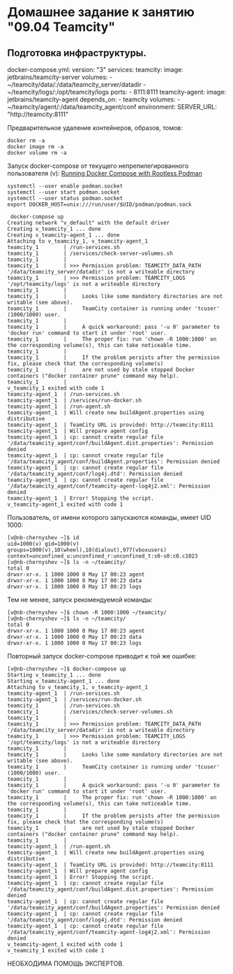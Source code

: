 Домашнее задание к занятию "09.04 Teamcity"
===

Подготовка инфраструктуры.
---
docker-compose.yml:
	version: "3"
	services:
	  teamcity:
	    image: jetbrains/teamcity-server
	    volumes:
	      - ~/teamcity/data/:/data/teamcity_server/datadir
	      - ~/teamcity/logs/:/opt/teamcity/logs
	    ports:
	      - 8111:8111
	  teamcity-agent:
	    image: jetbrains/teamcity-agent 
	    depends_on:
	      - teamcity
	    volumes:
	      - ~/teamcity/agent/:/data/teamcity_agent/conf 
	    environment:
	      SERVER_URL: "http://teamcity:8111"

Предварительное удаление контейнеров, образов, томов:

	docker rm -a
	docker image rm -a
	docker volume rm -a

Запуск docker-compose от текущего непрепилегированного пользователя (v):
[Running Docker Compose with Rootless Podman](https://fedoramagazine.org/use-docker-compose-with-podman-to-orchestrate-containers-on-fedora/)

	systemctl --user enable podman.socket
	systemctl --user start podman.socket
	systemctl --user status podman.socket
	export DOCKER_HOST=unix:///run/user/$UID/podman/podman.sock

	 docker-compose up
	Creating network "v_default" with the default driver
	Creating v_teamcity_1 ... done
	Creating v_teamcity-agent_1 ... done
	Attaching to v_teamcity_1, v_teamcity-agent_1
	teamcity_1        | /run-services.sh
	teamcity_1        | /services/check-server-volumes.sh
	teamcity_1        | 
	teamcity_1        | >>> Permission problem: TEAMCITY_DATA_PATH '/data/teamcity_server/datadir' is not a writeable directory
	teamcity_1        | >>> Permission problem: TEAMCITY_LOGS '/opt/teamcity/logs' is not a writeable directory
	teamcity_1        | 
	teamcity_1        |     Looks like some mandatory directories are not writable (see above).
	teamcity_1        |     TeamCity container is running under 'tcuser' (1000/1000) user.
	teamcity_1        | 
	teamcity_1        |     A quick workaround: pass '-u 0' parameter to 'docker run' command to start it under 'root' user.
	teamcity_1        |     The proper fix: run 'chown -R 1000:1000' on the corresponding volume(s), this can take noticeable time.
 	teamcity_1        | 
	teamcity_1        |     If the problem persists after the permission fix, please check that the corresponding volume(s)
	teamcity_1        |     are not used by stale stopped Docker containers ("docker container prune" command may help).
	teamcity_1        | 
	v_teamcity_1 exited with code 1
	teamcity-agent_1  | /run-services.sh
	teamcity-agent_1  | /services/run-docker.sh
	teamcity-agent_1  | /run-agent.sh
	teamcity-agent_1  | Will create new buildAgent.properties using distributive
	teamcity-agent_1  | TeamCity URL is provided: http://teamcity:8111
	teamcity-agent_1  | Will prepare agent config
	teamcity-agent_1  | cp: cannot create regular file '/data/teamcity_agent/conf/buildAgent.dist.properties': Permission denied
	teamcity-agent_1  | cp: cannot create regular file '/data/teamcity_agent/conf/buildAgent.properties': Permission denied
	teamcity-agent_1  | cp: cannot create regular file '/data/teamcity_agent/conf/log4j.dtd': Permission denied
	teamcity-agent_1  | cp: cannot create regular file '/data/teamcity_agent/conf/teamcity-agent-log4j2.xml': Permission denied
	teamcity-agent_1  | Error! Stopping the script.
	v_teamcity-agent_1 exited with code 1

Пользователь, от имени которого запускаются команды, имеет UID 1000:

	[v@nb-chernyshev ~]$ id
	uid=1000(v) gid=1000(v) groups=1000(v),10(wheel),18(dialout),977(vboxusers) context=unconfined_u:unconfined_r:unconfined_t:s0-s0:c0.c1023
	[v@nb-chernyshev ~]$ ls -n ~/teamcity/
	total 0
	drwxr-xr-x. 1 1000 1000 0 May 17 00:23 agent
	drwxr-xr-x. 1 1000 1000 0 May 17 00:23 data
	drwxr-xr-x. 1 1000 1000 0 May 17 00:23 logs

Тем не менее, запуск рекомендуемой команды:

	[v@nb-chernyshev ~]$ chown -R 1000:1000 ~/teamcity/
	[v@nb-chernyshev ~]$ ls -n ~/teamcity/
	total 0
	drwxr-xr-x. 1 1000 1000 0 May 17 00:23 agent
	drwxr-xr-x. 1 1000 1000 0 May 17 00:23 data
	drwxr-xr-x. 1 1000 1000 0 May 17 00:23 logs

Повторный запуск docker-compose приводит к той же ошибке:

	[v@nb-chernyshev ~]$ docker-compose up
	Starting v_teamcity_1 ... done
	Starting v_teamcity-agent_1 ... done
	Attaching to v_teamcity_1, v_teamcity-agent_1
	teamcity-agent_1  | /run-services.sh
	teamcity-agent_1  | /services/run-docker.sh
	teamcity_1        | /run-services.sh
	teamcity_1        | /services/check-server-volumes.sh
	teamcity_1        | 
	teamcity_1        | >>> Permission problem: TEAMCITY_DATA_PATH '/data/teamcity_server/datadir' is not a writeable directory
	teamcity_1        | >>> Permission problem: TEAMCITY_LOGS '/opt/teamcity/logs' is not a writeable directory
	teamcity_1        | 
	teamcity_1        |     Looks like some mandatory directories are not writable (see above).
	teamcity_1        |     TeamCity container is running under 'tcuser' (1000/1000) user.
	teamcity_1        | 
	teamcity_1        |     A quick workaround: pass '-u 0' parameter to 'docker run' command to start it under 'root' user.
	teamcity_1        |     The proper fix: run 'chown -R 1000:1000' on the corresponding volume(s), this can take noticeable time.
	teamcity_1        | 
	teamcity_1        |     If the problem persists after the permission fix, please check that the corresponding volume(s)
	teamcity_1        |     are not used by stale stopped Docker containers ("docker container prune" command may help).
	teamcity_1        | 
	teamcity-agent_1  | /run-agent.sh
	teamcity-agent_1  | Will create new buildAgent.properties using distributive
	teamcity-agent_1  | TeamCity URL is provided: http://teamcity:8111
	teamcity-agent_1  | Will prepare agent config
	teamcity-agent_1  | Error! Stopping the script.
	teamcity-agent_1  | cp: cannot create regular file '/data/teamcity_agent/conf/buildAgent.dist.properties': Permission denied
	teamcity-agent_1  | cp: cannot create regular file '/data/teamcity_agent/conf/buildAgent.properties': Permission denied
	teamcity-agent_1  | cp: cannot create regular file '/data/teamcity_agent/conf/log4j.dtd': Permission denied
	teamcity-agent_1  | cp: cannot create regular file '/data/teamcity_agent/conf/teamcity-agent-log4j2.xml': Permission denied
	v_teamcity-agent_1 exited with code 1
	v_teamcity_1 exited with code 1

НЕОБХОДИМА ПОМОЩЬ ЭКСПЕРТОВ.
